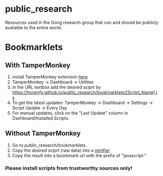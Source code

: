 # public_research
Resources used in the Gong research group that can and should be publicly available to the entire world. 

# Bookmarklets
## With TamperMonkey

1. install TamperMonkey extension [here](https://chrome.google.com/webstore/detail/tampermonkey/dhdgffkkebhmkfjojejmpbldmpobfkfo?hl=en)
2. TamperMonkey -> Dashboard -> Utilities
3. In the URL textbox add the desired sciprt by https://honeyfy.github.io/public_research/bookmarklets/[Script_Name].js
4. To get the latest updates: TamperMonkey -> Dashboard -> Settings -> Script Update -> Every Day
5. For manual updates, click on the "Last Update" column in Dashboard/Installed Scripts.

## Without TamperMonkey
1. Go to public_research/bookmarklets.
2. Copy the desired sciprt (raw data) into a [minifier](https://javascript-minifier.com/)
3. Copy the result into a boorkmark url with the prefix of "javascript:"


### Please install scripts from trustworthy sources only!
